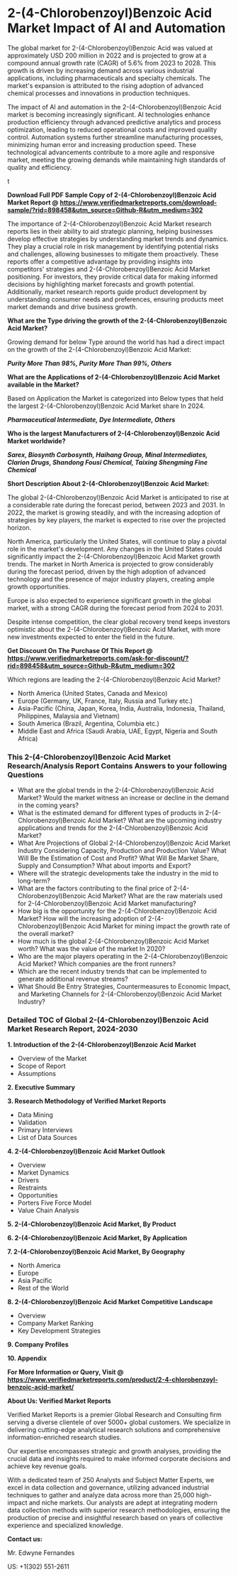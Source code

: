 <meta name="title" content="Global 2-(4-Chlorobenzoyl)Benzoic Acid Market Impact of AI and Automation"><meta name="description" content="The global market for 2-(4-Chlorobenzoyl)Benzoic Acid was valued at approximately USD 200 million in 2022 and is projected to grow at a compound annual growth rate (CA"><meta name="title" content="2-(4-Chlorobenzoyl)Benzoic Acid Market Size, Share, Scope, Trends, Growth, Opportunities, Analysis, Forecast"><h1>2-(4-Chlorobenzoyl)Benzoic Acid Market Impact of AI and Automation</h1><p>The global market for 2-(4-Chlorobenzoyl)Benzoic Acid was valued at approximately USD 200 million in 2022 and is projected to grow at a compound annual growth rate (CAGR) of 5.6% from 2023 to 2028. This growth is driven by increasing demand across various industrial applications, including pharmaceuticals and specialty chemicals. The market's expansion is attributed to the rising adoption of advanced chemical processes and innovations in production techniques.</p><p>The impact of AI and automation in the 2-(4-Chlorobenzoyl)Benzoic Acid market is becoming increasingly significant. AI technologies enhance production efficiency through advanced predictive analytics and process optimization, leading to reduced operational costs and improved quality control. Automation systems further streamline manufacturing processes, minimizing human error and increasing production speed. These technological advancements contribute to a more agile and responsive market, meeting the growing demands while maintaining high standards of quality and efficiency.</p>t</p><p id="" class=""><strong>Download Full PDF Sample Copy of 2-(4-Chlorobenzoyl)Benzoic Acid Market Report @ <a href="https://www.verifiedmarketreports.com/download-sample/?rid=898458&utm_source=Github-R&utm_medium=302" target="_blank">https://www.verifiedmarketreports.com/download-sample/?rid=898458&utm_source=Github-R&utm_medium=302</a></strong></p><p>The importance of&nbsp;2-(4-Chlorobenzoyl)Benzoic Acid Market research reports lies in their ability to aid strategic planning, helping businesses develop effective strategies by understanding market trends and dynamics. They play a crucial role in risk management by identifying potential risks and challenges, allowing businesses to mitigate them proactively. These reports offer a competitive advantage by providing insights into competitors' strategies and 2-(4-Chlorobenzoyl)Benzoic Acid Market positioning. For investors, they provide critical data for making informed decisions by highlighting market forecasts and growth potential. Additionally, market research reports guide product development by understanding consumer needs and preferences, ensuring products meet market demands and drive business growth.</p><p><strong>What are the&nbsp;Type driving the growth of the 2-(4-Chlorobenzoyl)Benzoic Acid Market?</strong></p><p id="" class="">Growing demand for below Type around the world has had a direct impact on the growth of the 2-(4-Chlorobenzoyl)Benzoic Acid Market:</p><em><strong>Purity More Than 98%, Purity More Than 99%, Others</strong></em></p><strong>What are the&nbsp;Applications&nbsp;of 2-(4-Chlorobenzoyl)Benzoic Acid Market available in the Market?</strong></p><p id="" class="">Based on Application the Market is categorized into Below types that held the largest 2-(4-Chlorobenzoyl)Benzoic Acid Market share In 2024.</p><em><strong>Pharmaceutical Intermediate, Dye Intermediate, Others</strong></em></p><strong>Who is the largest Manufacturers of 2-(4-Chlorobenzoyl)Benzoic Acid Market worldwide?</strong></p><p><em><strong>Sarex, Biosynth Carbosynth, Haihang Group, Minal Intermediates, Clarion Drugs, Shandong Fousi Chemical, Taixing Shengming Fine Chemical</strong></em></p><p id="" class=""><strong>Short Description About 2-(4-Chlorobenzoyl)Benzoic Acid Market:</strong></p><p>The global 2-(4-Chlorobenzoyl)Benzoic Acid Market is anticipated to rise at a considerable rate during the forecast period, between 2023 and 2031. In 2022, the market is growing steadily, and with the increasing adoption of strategies by key players, the market is expected to rise over the projected horizon.</p><p>North America, particularly the United States, will continue to play a pivotal role in the market's development. Any changes in the United States could significantly impact the 2-(4-Chlorobenzoyl)Benzoic Acid Market growth trends. The market in North America is projected to grow considerably during the forecast period, driven by the high adoption of advanced technology and the presence of major industry players, creating ample growth opportunities.</p><p>Europe is also expected to experience significant growth in the global market, with a strong CAGR during the forecast period from 2024 to 2031.</p><p>Despite intense competition, the clear global recovery trend keeps investors optimistic about the 2-(4-Chlorobenzoyl)Benzoic Acid Market, with more new investments expected to enter the field in the future.</p><p id="" class=""><strong>Get Discount On The Purchase Of This Report @ <a href="https://www.verifiedmarketreports.com/ask-for-discount/?rid=898458&utm_source=Github-R&utm_medium=302" target="_blank">https://www.verifiedmarketreports.com/ask-for-discount/?rid=898458&utm_source=Github-R&utm_medium=302</a></strong></p>Which regions are leading the 2-(4-Chlorobenzoyl)Benzoic Acid Market?</p><ul><li>North America (United States, Canada and Mexico)</li><li>Europe (Germany, UK, France, Italy, Russia and Turkey etc.)</li><li>Asia-Pacific (China, Japan, Korea, India, Australia, Indonesia, Thailand, Philippines, Malaysia and Vietnam)</li><li>South America (Brazil, Argentina, Columbia etc.)</li><li>Middle East and Africa (Saudi Arabia, UAE, Egypt, Nigeria and South Africa)</li></ul><h3 id="" class="">This 2-(4-Chlorobenzoyl)Benzoic Acid Market Research/Analysis Report Contains Answers to your following Questions</h3><ul><li>What are the global trends in the 2-(4-Chlorobenzoyl)Benzoic Acid Market? Would the market witness an increase or decline in the demand in the coming years?</li><li>What is the estimated demand for different types of products in 2-(4-Chlorobenzoyl)Benzoic Acid Market? What are the upcoming industry applications and trends for the 2-(4-Chlorobenzoyl)Benzoic Acid Market?</li><li>What Are Projections of Global 2-(4-Chlorobenzoyl)Benzoic Acid Market Industry Considering Capacity, Production and Production Value? What Will Be the Estimation of Cost and Profit? What Will Be Market Share, Supply and Consumption? What about imports and Export?</li><li>Where will the strategic developments take the industry in the mid to long-term?</li><li>What are the factors contributing to the final price of 2-(4-Chlorobenzoyl)Benzoic Acid Market? What are the raw materials used for 2-(4-Chlorobenzoyl)Benzoic Acid Market manufacturing?</li><li>How big is the opportunity for the 2-(4-Chlorobenzoyl)Benzoic Acid Market? How will the increasing adoption of 2-(4-Chlorobenzoyl)Benzoic Acid Market for mining impact the growth rate of the overall market?</li><li>How much is the global 2-(4-Chlorobenzoyl)Benzoic Acid Market worth? What was the value of the market In 2020?</li><li>Who are the major players operating in the 2-(4-Chlorobenzoyl)Benzoic Acid Market? Which companies are the front runners?</li><li>Which are the recent industry trends that can be implemented to generate additional revenue streams?</li><li>What Should Be Entry Strategies, Countermeasures to Economic Impact, and Marketing Channels for 2-(4-Chlorobenzoyl)Benzoic Acid Market Industry?</li></ul><h3 id="" class="">Detailed TOC of Global 2-(4-Chlorobenzoyl)Benzoic Acid Market Research Report, 2024-2030</h3><p id="" class=""><strong>1. Introduction of the 2-(4-Chlorobenzoyl)Benzoic Acid Market</strong></p><ul><li>Overview of the Market</li><li>Scope of Report</li><li>Assumptions</li></ul><p id="" class=""><strong>2. Executive Summary</strong></p><p id="" class=""><strong>3. Research Methodology of Verified Market Reports</strong></p><ul><li>Data Mining</li><li>Validation</li><li>Primary Interviews</li><li>List of Data Sources</li></ul><p id="" class=""><strong>4. 2-(4-Chlorobenzoyl)Benzoic Acid Market Outlook</strong></p><ul><li>Overview</li><li>Market Dynamics</li><li>Drivers</li><li>Restraints</li><li>Opportunities</li><li>Porters Five Force Model</li><li>Value Chain Analysis</li></ul><p id="" class=""><strong>5. 2-(4-Chlorobenzoyl)Benzoic Acid Market, By Product</strong></p><p id="" class=""><strong>6. 2-(4-Chlorobenzoyl)Benzoic Acid Market, By Application</strong></p><p id="" class=""><strong>7. 2-(4-Chlorobenzoyl)Benzoic Acid Market, By Geography</strong></p><ul><li>North America</li><li>Europe</li><li>Asia Pacific</li><li>Rest of the World</li></ul><p id="" class=""><strong>8. 2-(4-Chlorobenzoyl)Benzoic Acid Market Competitive Landscape</strong></p><ul><li>Overview</li><li>Company Market Ranking</li><li>Key Development Strategies</li></ul><p id="" class=""><strong>9. Company Profiles</strong></p><p id="" class=""><strong>10. Appendix</strong></p><p id="" class=""><strong>For More Information or Query, Visit @ <a href="https://www.verifiedmarketreports.com/product/2-4-chlorobenzoyl-benzoic-acid-market/" target="_blank">https://www.verifiedmarketreports.com/product/2-4-chlorobenzoyl-benzoic-acid-market/</a></strong></p><p id="" class=""><strong>About Us: Verified Market Reports</strong></p><p id="" class="">Verified Market Reports is a premier Global Research and Consulting firm serving a diverse clientele of over 5000+ global customers. We specialize in delivering cutting-edge analytical research solutions and comprehensive information-enriched research studies.</p><p id="" class="">Our expertise encompasses strategic and growth analyses, providing the crucial data and insights required to make informed corporate decisions and achieve key revenue goals.</p><p id="" class="">With a dedicated team of 250 Analysts and Subject Matter Experts, we excel in data collection and governance, utilizing advanced industrial techniques to gather and analyze data across more than 25,000 high-impact and niche markets. Our analysts are adept at integrating modern data collection methods with superior research methodologies, ensuring the production of precise and insightful research based on years of collective experience and specialized knowledge.</p><p id="" class=""><strong>Contact us:</strong></p><p id="" class="">Mr. Edwyne Fernandes</p><p id="" class="">US: +1(302) 551-2611</p>